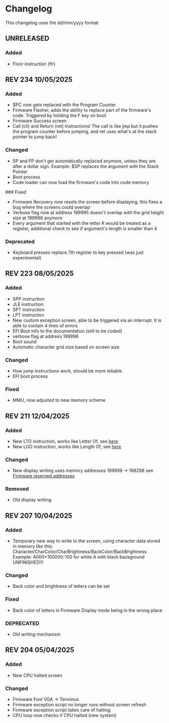 # Changelog

This changelog uses the dd/mm/yyyy format

## UNRELEASED

### Added
- Floor instruction (flr)

## REV 234 10/05/2025

### Added
- $PC now gets replaced with the Program Counter
- Firmware Flasher, adds the ability to replace part of the firmware's code. Triggered by holding the F key on boot
- Firmware Success screen
- Call (cll) and Return (ret) Instructions! The call is like jmp but it pushes the program counter before jumping, and ret uses what's at the stack pointer to jump back!

### Changed
- SP and FP don't get automatically replaced anymore, unless they are after a dollar sign. Example: $SP replaces the argument with the Stack Pointer
- Boot process
- Code loader can now load the firmware's code into code memory

### Fixed
- Firmware Recovery now resets the screen before displaying, this fixes a bug where the screens could overlap
- Verbose flag now at address 199995 doesn't overlap with the grid height size at 199996 anymore
- Every argument that started with the letter R would be treated as a register, additional check to see if argument's length is smaller than 4

### Deprecated
- Keyboard presses replace 7th register to key pressed (was just experimental)

## REV 223 08/05/2025

### Added
- SPP instruction
- JLE instruction
- SPT instruction
- LPT instruction
- New custom exception screen, able to be triggered via an interrupt. It is able to contain 4 lines of errors
- EFI Boot info to the documentation (still to be coded)
- verbose flag at address 199996
- Boot sound
- Automatic character grid size based on screen size

### Changed
- How jump instructions work, should be more reliable
- EFI boot process

### Fixed
- MMU, now adjusted to new memory scheme

## REV 211 12/04/2025

### Added
- New LTO instruction, works like Letter Of, see [here](./README.md#other)
- New LGO instruction, works like Length Of, see [here](./README.md#other)

### Changed
- New display writing uses memory addresses 199999 -> 198298 see [Firmware reserved addresses](./README.md#firmware-reserved-addresses)

### Removed
- Old display writing

## REV 207 10/04/2025

### Added
- Temporary new way to write to the screen, using character data stored in memory like this: \
Character/CharColor/CharBrightness/BackColor/BackBrightness
Example: A000+100000-100 for white A with black background \
UNFINISHED!!!

### Changed
- Back color and brightness of letters can be set

### Fixed
- Back color of letters in Firmware Display mode being in the wrong place

### DEPRECATED
- Old writing mechanism

## REV 204 05/04/2025

### Added
- New CPU halted screen

### Changed
- Firmware Font VGA -> Terminus
- Firmware exception script no longer runs without screen refresh
- Firmware exception script takes care of halting
- CPU loop now checks if CPU halted (new system)